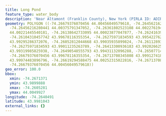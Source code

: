 ```yaml
---
title: Long Pond
feature_type: water_body
description: 'Near Altamont (Franklin County), New York (PIRLA ID: ADIR036)'
geometry: POLYGON ((-74.26679376070456 44.00456049579618, -74.26456216280441 44.00499265101308,
  -74.26456216280441 44.00375791347052, -74.26361802523108 44.00227619449532, -74.26172975008446
  44.00221445540181, -74.26138642733095 44.00023877047877, -74.26241639559241 43.99931264552332,
  -74.26104310457742 43.99678116355354, -74.26275971834593 43.99542276284976, -74.26267388765778
  43.99295286372076, -74.26052812044668 43.99035935899824, -74.26112893526557 43.9899888490719,
  -74.26275971834593 43.99011235263789, -74.26413300936183 43.99202662504472, -74.26396134798462
  43.99319985825938, -74.26490548555793 43.99431132096288, -74.26507714693514 43.99573149301313,
  -74.26679376070456 43.99678116355354, -74.26713708345808 43.9991274187975, -74.26645043795013
  43.99974483896796, -74.26619294588475 44.00252315022816, -74.26713708345808 44.00388138838081,
  -74.26679376070456 44.00456049579618))
geo_error: 100.0
bbox:
  xmin: -74.2671371
  ymin: 43.9899888
  xmax: -74.2605281
  ymax: 44.0049927
longitude: -74.2640491
latitude: 43.9981043
external_links: {}
---
```

